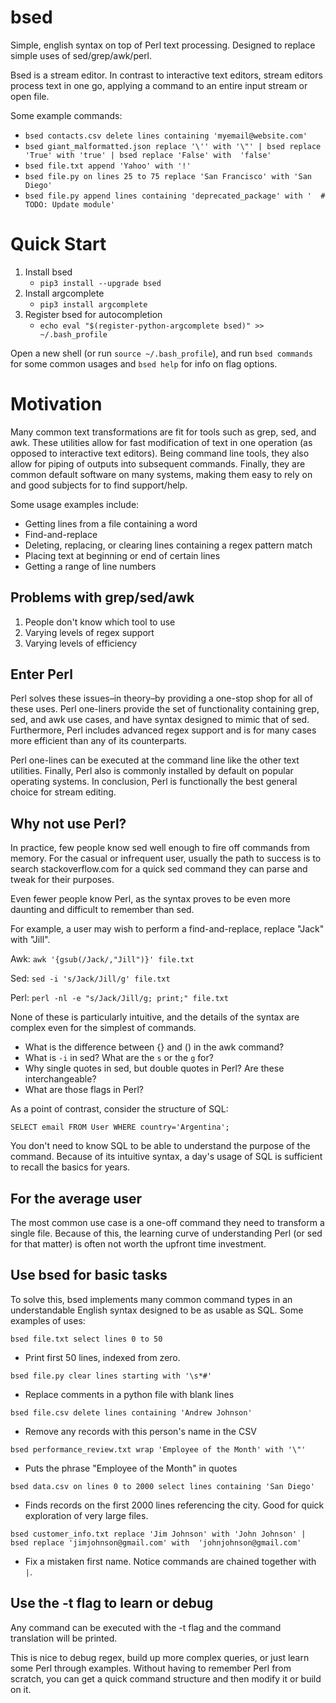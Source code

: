 # bsed
Simple, english syntax on top of Perl text processing. Designed to replace simple uses of sed/grep/awk/perl.


Bsed is a stream editor. In contrast to interactive text editors, stream editors process text in one go,
applying a command to an entire input stream or open file. 

Some example commands:

- `bsed contacts.csv delete lines containing 'myemail@website.com'`
- `bsed giant_malformatted.json replace '\'' with '\"' | bsed replace 'True' with 'true' | bsed replace 'False' with 
'false'` 
- `bsed file.txt append 'Yahoo' with '!'`
- `bsed file.py on lines 25 to 75 replace 'San Francisco' with 'San Diego'`
- `bsed file.py append lines containing 'deprecated_package' with '  # TODO: Update module'`

# Quick Start

1. Install bsed
    - `pip3 install --upgrade bsed`
2. Install argcomplete
    - `pip3 install argcomplete`
3. Register bsed for autocompletion
    - `echo eval "$(register-python-argcomplete bsed)" >> ~/.bash_profile`

Open a new shell (or run `source ~/.bash_profile`), and run `bsed commands` for some common usages and `bsed help` for 
info on flag options.


# Motivation
Many common text transformations are fit for tools such as grep, sed, and awk. These utilities allow for fast 
modification of text in one operation (as opposed to interactive text editors). Being command line tools, they also 
allow for piping of outputs into subsequent commands. Finally, they are common default software on many systems, 
making them easy to rely on and good subjects for to find support/help.
 
 Some usage examples include:
  - Getting lines from a file containing a word
  - Find-and-replace
  - Deleting, replacing, or clearing lines containing a regex pattern match
  - Placing text at beginning or end of certain lines
  - Getting a range of line numbers

## Problems with grep/sed/awk

1. People don't know which tool to use
2. Varying levels of regex support
3. Varying levels of efficiency

## Enter Perl

Perl solves these issues–in theory–by providing a one-stop shop for all of these uses. 
Perl one-liners provide the set of functionality containing grep, sed, and awk use cases, and have syntax designed to
 mimic that of sed. Furthermore, Perl includes advanced regex support and is for many cases more efficient than any of 
 its counterparts. 

Perl one-lines can be executed at the command line like the other text utilities. Finally, Perl also is commonly 
installed by default on popular operating systems. In conclusion, Perl is functionally the best general choice for 
stream editing.

## Why not use Perl?

In practice, few people know sed well enough to fire off commands from memory. For the casual or infrequent user, 
usually the path to success is to search stackoverflow.com for a quick sed command they can parse and tweak for their purposes. 

Even fewer people know Perl, as the syntax proves to be even more daunting and difficult to remember than sed. 

For example, a user may wish to perform a find-and-replace, replace "Jack" with "Jill".

Awk: `awk '{gsub(/Jack/,"Jill")}' file.txt`

Sed: `sed -i 's/Jack/Jill/g' file.txt`

Perl: `perl -nl -e "s/Jack/Jill/g; print;" file.txt` 

None of these is particularly intuitive, and the details of the syntax are complex even for the simplest of commands.

- What is the difference between {} and () in the awk command?
- What is `-i` in sed? What are the `s` or the `g` for? 
- Why single quotes in sed, but double quotes in Perl? Are these interchangeable?
- What are those flags in Perl?

As a point of contrast, consider the structure of SQL:

`SELECT email FROM User WHERE country='Argentina';`

You don't need to know SQL to be able to understand the purpose of the command. Because of its intuitive syntax, a day's usage of SQL is sufficient to recall the basics for years.

## For the average user

The most common use case is a one-off command they need to transform a single file. Because of this, the learning 
curve of understanding Perl (or sed for that matter) is often not worth the upfront time investment.

## Use bsed for basic tasks

To solve this, bsed implements many common command types in an understandable English syntax designed to be as usable
 as SQL. Some examples of uses:
 
 `bsed file.txt select lines 0 to 50`
 
 - Print first 50 lines, indexed from zero.
 
 `bsed file.py clear lines starting with '\s*#'`
 
 - Replace comments in a python file with blank lines
 
 `bsed file.csv delete lines containing 'Andrew Johnson'` 
 
 - Remove any records with this person's name in the CSV
 
 `bsed performance_review.txt wrap 'Employee of the Month' with '\"'`
 
 - Puts the phrase "Employee of the Month" in quotes
 
 `bsed data.csv on lines 0 to 2000 select lines containing 'San Diego'`
 
 - Finds records on the first 2000 lines referencing the city. Good for quick exploration of very large files.
 
 `bsed customer_info.txt replace 'Jim Johnson' with 'John Johnson' | bsed replace 'jimjohnson@gmail.com' with 
 'johnjohnson@gmail.com'`
 
 - Fix a mistaken first name. Notice commands are chained together with `|`.
 
 ## Use the -t flag to learn or debug
 
 Any command can be executed with the -t flag and the command translation will be printed. 
 
 This is nice to debug 
 regex, build up  more complex queries, or just learn some Perl through examples. Without having to remember Perl from 
 scratch, you can get a quick command structure and then modify it or build on it. 
 